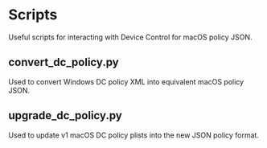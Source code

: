 # Scripts

Useful scripts for interacting with Device Control for macOS policy JSON.

## convert_dc_policy.py

Used to convert Windows DC policy XML into equivalent macOS policy JSON.

## upgrade_dc_policy.py

Used to update v1 macOS DC policy plists into the new JSON policy format.